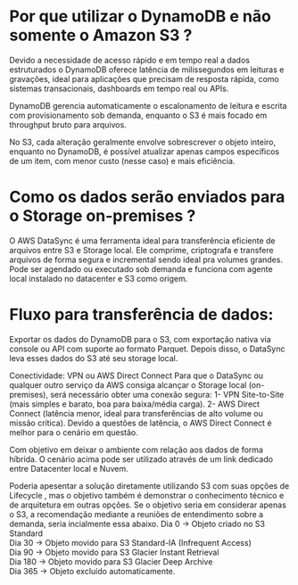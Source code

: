 # Por que utilizar o DynamoDB e não somente o Amazon S3 ?
Devido a necessidade de acesso rápido e em tempo real a dados estruturados o DynamoDB oferece latência de milissegundos em leituras e gravações, ideal para aplicações que precisam de resposta rápida, como sistemas transacionais, dashboards em tempo real ou APIs.

DynamoDB gerencia automaticamente o escalonamento de leitura e escrita com provisionamento sob demanda, enquanto o S3 é mais focado em throughput bruto para arquivos.

No S3, cada alteração geralmente envolve sobrescrever o objeto inteiro, enquanto no DynamoDB, é possível atualizar apenas campos específicos de um item, com menor custo (nesse caso) e mais eficiência.  

# Como os dados serão enviados para o Storage on-premises ?
O AWS DataSync é uma ferramenta ideal para transferência eficiente de arquivos entre S3 e Storage local. Ele comprime, criptografa e transfere arquivos de forma segura e incremental sendo ideal pra volumes grandes.
Pode ser agendado ou executado sob demanda e funciona com agente local instalado no datacenter e S3 como origem.


# Fluxo para transferência de dados:
Exportar os dados do DynamoDB para o S3, com exportação nativa via console ou API com suporte ao formato Parquet. Depois disso, o DataSync leva esses dados do S3 até seu storage local.


Conectividade: VPN ou AWS Direct Connect
Para que o DataSync ou qualquer outro serviço da AWS consiga alcançar o Storage local (on-premises), será necessário obter uma conexão segura:
1-	VPN Site-to-Site (mais simples e barato, boa para baixa/média carga).
2-	AWS Direct Connect (latência menor, ideal para transferências de alto volume ou missão crítica).
Devido a questões de latência, o AWS Direct Connect é melhor para o cenário em questão.


Com objetivo em deixar o ambiente com relação aos dados de forma híbrida. O cenário acima pode ser utilizado através de um link dedicado entre Datacenter local e Nuvem.

Poderia apesentar a solução diretamente utilizando S3 com suas opções de Lifecycle , mas o objetivo também é demonstrar o conhecimento técnico e de arquitetura em outras opções.
Se o objetivo seria em considerar apenas o S3, a recomendação mediante a reuniões de entendimento sobre a demanda, seria incialmente essa abaixo.
Dia 0   → Objeto criado no S3 Standard  
Dia 30  → Objeto movido para S3 Standard-IA (Infrequent Access)  
Dia 90  → Objeto movido para S3 Glacier Instant Retrieval  
Dia 180 → Objeto movido para S3 Glacier Deep Archive  
Dia 365 → Objeto excluído automaticamente.

